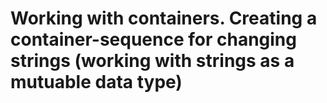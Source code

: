 # Working with containers. Creating a container-sequence for changing strings (working with strings as a mutuable data type)
